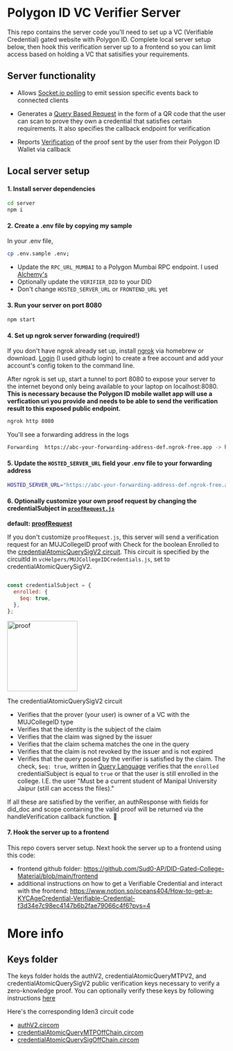 # Polygon ID VC Verifier Server

This repo contains the server code you'll need to set up a VC (Verifiable Credential) gated website with Polygon ID. Complete local server setup below, then hook this verification server up to a frontend so you can limit access based on holding a VC that satisifies your requirements.

## Server functionality

- Allows [Socket.io polling](https://socket.io/docs/v3/how-it-works/) to emit session specific events back to connected clients

- Generates a [Query Based Request](https://0xpolygonid.github.io/tutorials/verifier/verification-library/request-api-guide/#query-based-request) in the form of a QR code that the user can scan to prove they own a credential that satisfies certain requirements. It also specifies the callback endpoint for verification

- Reports [Verification](https://0xpolygonid.github.io/tutorials/verifier/verification-library/verification-api-guide/) of the proof sent by the user from their Polygon ID Wallet via callback

## Local server setup

#### 1. Install server dependencies

```bash
cd server
npm i
```

#### 2. Create a .env file by copying my sample

In your .env file,

```bash
cp .env.sample .env;
```

- Update the `RPC_URL_MUMBAI` to a Polygon Mumbai RPC endpoint. I used [Alchemy's](https://alchemy.com/?r=zU2MTQwNTU5Mzc2M)
- Optionally update the `VERIFIER_DID` to your DID
- Don't change `HOSTED_SERVER_URL` or `FRONTEND_URL` yet

#### 3. Run your server on port 8080

```bash
npm start
```

#### 4. Set up ngrok server forwarding (required!)

If you don't have ngrok already set up, install [ngrok](https://ngrok.com/download) via homebrew or download. [Login](https://dashboard.ngrok.com/login) (I used github login) to create a free account and add your account's config token to the command line.

After ngrok is set up, start a tunnel to port 8080 to expose your server to the internet beyond only being available to your laptop on localhost:8080. **This is necessary because the Polygon ID mobile wallet app will use a verfication uri you provide and needs to be able to send the verification result to this exposed public endpoint.**

```bash
ngrok http 8080
```

You'll see a forwarding address in the logs

```bash
Forwarding  https://abc-your-forwarding-address-def.ngrok-free.app -> http://localhost:8080
```

#### 5. Update the `HOSTED_SERVER_URL` field your .env file to your forwarding address

```bash
HOSTED_SERVER_URL="https://abc-your-forwarding-address-def.ngrok-free.app"
```

#### 6. Optionally customize your own proof request by changing the credentialSubject in [`proofRequest.js`](https://github.com/Sud0-AP/DID-Gated-College-Material/blob/main/server/proofRequest.js)

**default: [proofRequest](https://github.com/Sud0-AP/DID-Gated-College-Material/blob/main/server/proofRequest.js#L8)**

If you don't customize `proofRequest.js`, this server will send a verification request for an MUJCollegeID proof with Check for the boolean Enrolled to the [credentialAtomicQuerySigV2 circuit](https://docs.iden3.io/protocol/main-circuits/#credentialatomicquerysigv2). This circuit is specified by the circuitId in `vcHelpers/MUJCollegeIDCredentials.js`, set to credentialAtomicQuerySigV2.

```js

const credentialSubject = {
  enrolled: {
    $eq: true,
  },
};

```

<img width="162" alt="proof" src="https://i.imgur.com/LhXI64x.png">

The credentialAtomicQuerySigV2 circuit

- Verifies that the prover (your user) is owner of a VC with the MUJCollegeID type
- Verifies that the identity is the subject of the claim
- Verifies that the claim was signed by the issuer
- Verifies that the claim schema matches the one in the query
- Verifies that the claim is not revoked by the issuer and is not expired
- Verifies that the query posed by the verifier is satisfied by the claim. The check, `$eq: true`, written in [Query Language](https://0xpolygonid.github.io/tutorials/verifier/verification-library/zk-query-language/) verifies that the `enrolled` credentialSubject is equal to `true` or that the user is still enrolled in the college. I.E. the user "Must be a current student of Manipal University Jaipur (still can access the files)."

If all these are satisfied by the verifier, an authResponse with fields for did_doc and scope containing the valid proof will be returned via the handleVerification callback function. 🎉

#### 7. Hook the server up to a frontend

This repo covers server setup. Next hook the server up to a frontend using this code:

- frontend github folder: https://github.com/Sud0-AP/DID-Gated-College-Material/blob/main/frontend
- additional instructions on how to get a Verifiable Credential and interact with the frontend: https://www.notion.so/oceans404/How-to-get-a-KYCAgeCredential-Verifiable-Credential-f3d34e7c98ec4147b6b2fae79066c4f6?pvs=4

# More info

## Keys folder

The keys folder holds the authV2, credentialAtomicQueryMTPV2, and credentialAtomicQuerySigV2 public verification keys necessary to verify a zero-knowledge proof. You can optionally verify these keys by following instructions [here](https://github.com/0xPolygonID/phase2ceremony)

Here's the corresponding Iden3 circuit code

- [authV2.circom](https://github.com/iden3/circuits/blob/master/circuits/auth/authV2.circom)
- [credentialAtomicQueryMTPOffChain.circom](https://github.com/iden3/circuits/blob/master/circuits/offchain/credentialAtomicQueryMTPOffChain.circom)
- [credentialAtomicQuerySigOffChain.circom](https://github.com/iden3/circuits/blob/master/circuits/offchain/credentialAtomicQuerySigOffChain.circom)
